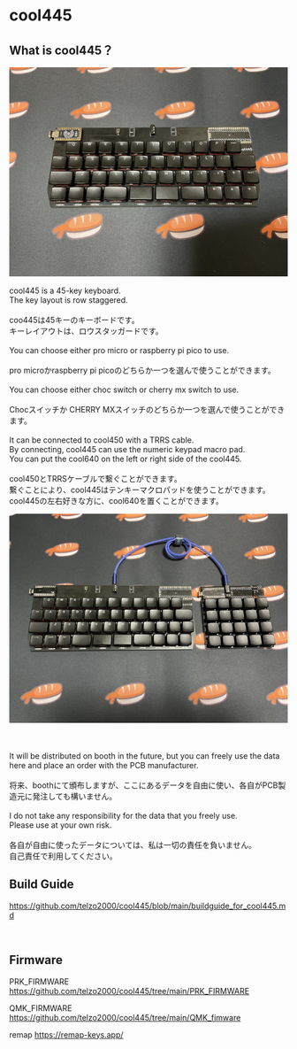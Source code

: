# cool445
## What is cool445？

![](img/img0001.jpg)

cool445 is a 45-key keyboard.
<br>
The key layout is row staggered.
<br><br>
coo445は45キーのキーボードです。
<br>
キーレイアウトは、ロウスタッガードです。
<br><br>
You can choose either pro micro or raspberry pi pico to use.
<br><br>
pro microかraspberry pi picoのどちらか一つを選んで使うことができます。
<br><br>
You can choose either choc switch or cherry mx switch to use.
<br><br>
Chocスイッチか CHERRY MXスイッチのどちらか一つを選んで使うことができます。
<br>
<br>
It can be connected to cool450 with a TRRS cable.
<br>
By connecting, cool445 can use the numeric keypad macro pad.
<br>
You can put the cool640 on the left or right side of the cool445.
<br><br>
cool450とTRRSケーブルで繋ぐことができます。
<br>
繋ぐことにより、cool445はテンキーマクロパッドを使うことができます。
<br>
cool445の左右好きな方に、cool640を置くことができます。

![](img/img0002.jpg)


<br>
<br>
It will be distributed on booth in the future, but you can freely use the data here and place an order with the PCB manufacturer.
<br><br>
将来、boothにて頒布しますが、ここにあるデータを自由に使い、各自がPCB製造元に発注しても構いません。
<br><br>
I do not take any responsibility for the data that you freely use.
<br>
Please use at your own risk.
<br><br>
各自が自由に使ったデータについては、私は一切の責任を負いません。
<br>
自己責任で利用してください。
<br>


## Build Guide
https://github.com/telzo2000/cool445/blob/main/buildguide_for_cool445.md


<br>

## Firmware
PRK_FIRMWARE
https://github.com/telzo2000/cool445/tree/main/PRK_FIRMWARE

QMK_FIRMWARE
https://github.com/telzo2000/cool445/tree/main/QMK_fimware

remap
https://remap-keys.app/

